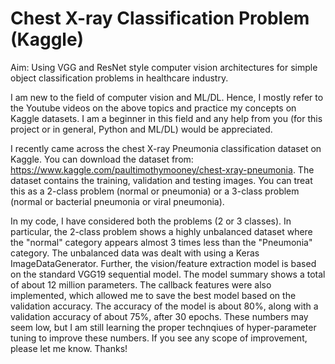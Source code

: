 # Chest X-ray Classification Problem (Kaggle)
Aim: Using VGG and ResNet style computer vision architectures for simple object classification problems in healthcare industry.

I am new to the field of computer vision and ML/DL. Hence, I mostly refer to the Youtube videos on the above topics and practice my concepts on Kaggle datasets. I am a beginner in this field and any help from you (for this project or in general, Python and ML/DL) would be appreciated.

I recently came across the chest X-ray Pneumonia classification dataset on Kaggle. You can download the dataset from: https://www.kaggle.com/paultimothymooney/chest-xray-pneumonia. The dataset contains the training, validation and testing images. You can treat this as a 2-class problem (normal or pneumonia) or a 3-class problem (normal or bacterial pneumonia or viral pneumonia).

In my code, I have considered both the problems (2 or 3 classes). In particular, the 2-class problem shows a highly unbalanced dataset where the "normal" category appears almost 3 times less than the "Pneumonia" category. The unbalanced data was dealt with using a Keras ImageDataGenerator. Further, the vision/feature extraction model is based on the standard VGG19 sequential model. The model summary shows a total of about 12 million parameters. The callback features were also implemented, which allowed me to save the best model based on the validation accuracy. The accuracy of the model is about 80%, along with a validation accuracy of about 75%, after 30 epochs. These numbers may seem low, but I am still learning the proper technqiues of hyper-parameter tuning to improve these numbers. If you see any scope of improvement, please let me know. Thanks!

